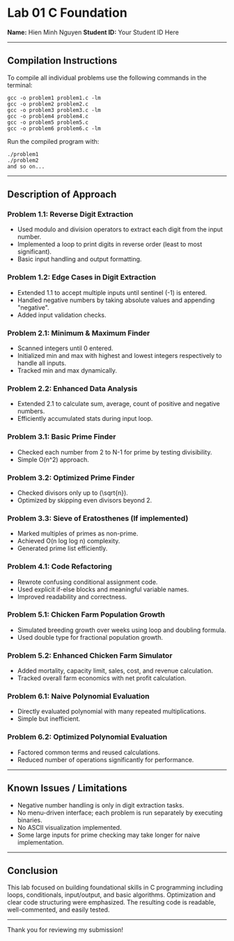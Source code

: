 # Lab 01 C Foundation

**Name:** Hien Minh Nguyen
**Student ID:** Your Student ID Here

---

## Compilation Instructions

To compile all individual problems use the following commands in the terminal:
```
gcc -o problem1 problem1.c -lm
gcc -o problem2 problem2.c
gcc -o problem3 problem3.c -lm
gcc -o problem4 problem4.c
gcc -o problem5 problem5.c
gcc -o problem6 problem6.c -lm
```

Run the compiled program with:
```
./problem1
./problem2
and so on...
```

---

## Description of Approach

### Problem 1.1: Reverse Digit Extraction
- Used modulo and division operators to extract each digit from the input number.
- Implemented a loop to print digits in reverse order (least to most significant).
- Basic input handling and output formatting.

### Problem 1.2: Edge Cases in Digit Extraction
- Extended 1.1 to accept multiple inputs until sentinel (-1) is entered.
- Handled negative numbers by taking absolute values and appending "negative".
- Added input validation checks.

### Problem 2.1: Minimum & Maximum Finder
- Scanned integers until 0 entered.
- Initialized min and max with highest and lowest integers respectively to handle all inputs.
- Tracked min and max dynamically.

### Problem 2.2: Enhanced Data Analysis
- Extended 2.1 to calculate sum, average, count of positive and negative numbers.
- Efficiently accumulated stats during input loop.

### Problem 3.1: Basic Prime Finder
- Checked each number from 2 to N-1 for prime by testing divisibility.
- Simple O(n^2) approach.

### Problem 3.2: Optimized Prime Finder
- Checked divisors only up to \(\sqrt{n}\).
- Optimized by skipping even divisors beyond 2.

### Problem 3.3: Sieve of Eratosthenes (If implemented)
- Marked multiples of primes as non-prime.
- Achieved O(n log log n) complexity.
- Generated prime list efficiently.

### Problem 4.1: Code Refactoring
- Rewrote confusing conditional assignment code.
- Used explicit if-else blocks and meaningful variable names.
- Improved readability and correctness.

### Problem 5.1: Chicken Farm Population Growth
- Simulated breeding growth over weeks using loop and doubling formula.
- Used double type for fractional population growth.

### Problem 5.2: Enhanced Chicken Farm Simulator
- Added mortality, capacity limit, sales, cost, and revenue calculation.
- Tracked overall farm economics with net profit calculation.

### Problem 6.1: Naive Polynomial Evaluation
- Directly evaluated polynomial with many repeated multiplications.
- Simple but inefficient.

### Problem 6.2: Optimized Polynomial Evaluation
- Factored common terms and reused calculations.
- Reduced number of operations significantly for performance.

---

## Known Issues / Limitations
- Negative number handling is only in digit extraction tasks.
- No menu-driven interface; each problem is run separately by executing binaries.
- No ASCII visualization implemented.
- Some large inputs for prime checking may take longer for naive implementation.

---

## Conclusion
This lab focused on building foundational skills in C programming including loops, conditionals, input/output, and basic algorithms. Optimization and clear code structuring were emphasized. The resulting code is readable, well-commented, and easily tested.

---

Thank you for reviewing my submission!

